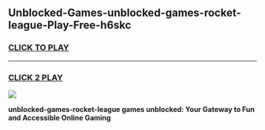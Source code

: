 
## Unblocked-Games-unblocked-games-rocket-league-Play-Free-h6skc
<h3>
<a href="https://premium76.site?title=unblocked-games-rocket-league&ref=21A">CLICK TO PLAY</a></h3>
<hr>

<h3>
<a href="https://premium76.site?title=unblocked-games-rocket-league&ref=21A">CLICK 2 PLAY</a>
  
</h3>

<a href="https://premium76.site?title=unblocked-games-rocket-league&ref=21A"><img src="https://clearcache.store/games.png"></a>


**unblocked-games-rocket-league games unblocked: Your Gateway to Fun and Accessible Online Gaming**
